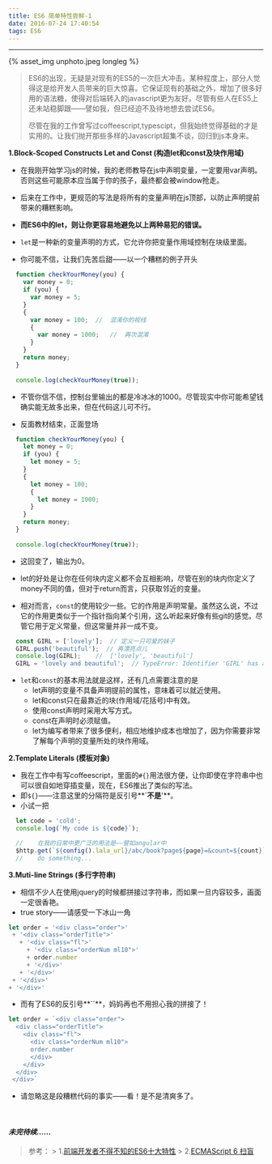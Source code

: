 ```yaml
---
title: ES6 简单特性尝鲜-1
date: 2016-07-24 17:40:54
tags: ES6
---
```


<hr>

{% asset_img unphoto.jpeg longleg %}

<blockquote>
ES6的出现，无疑是对现有的ES5的一次巨大冲击。某种程度上，部分人觉得这是给开发人员带来的巨大惊喜。它保证现有的基础之外，增加了很多好用的语法糖，使得对后端转入的javascript更为友好。尽管有些人在ES5上还未站稳脚跟——譬如我，但已经迫不及待地想去尝试ES6。

尽管在我的工作曾写过coffeescript,typescipt，但我始终觉得基础的才是实用的。让我们抛开那些多样的Javascript超集不谈，回归到js本身来。

</blockquote>

<!--more-->

__1.Block-Scoped Constructs Let and Const (构造let和const及块作用域)__

*	在我刚开始学习js的时候，我的老师教导在js中声明变量，一定要用var声明。否则这些可能原本应当属于你的孩子，最终都会被window抢走。
* 后来在工作中，更规范的写法是将所有的变量声明在js顶部，以防止声明提前带来的糟糕影响。

* __而ES6中的let，则让你更容易地避免以上两种易犯的错误。__
* `let`是一种新的变量声明的方式，它允许你把变量作用域控制在块级里面。

*	你可能不信，让我们先苦后甜——以一个糟糕的例子开头


```javascript
  function checkYourMoney(you) {
    var money = 0;
    if (you) {
      var money = 5;
    }
    {
      var money = 100;	//	混淆你的视线
      {
        var money = 1000;	//	再次混淆
      }
    }
    return money;
  }
	
  console.log(checkYourMoney(true));
```

*	不管你信不信，控制台里输出的都是冷冰冰的1000。尽管现实中你可能希望钱确实能无故多出来，但在代码这儿可不行。

*	反面教材结束，正面登场

```javascript
  function checkYourMoney(you) {
    let money = 0;
    if (you) {
      let money = 5;
    }
    {
      let money = 100;
      {
        let money = 1000;
      }
    }
    return money;
  }
  
  console.log(checkYourMoney(true));
```

*	这回变了，输出为0。
*	let的好处是让你在任何块内定义都不会互相影响，尽管在别的块内你定义了money不同的值，但对于return而言，只获取邻近的变量。

*	相对而言，`const`的使用较少一些。它的作用是声明常量。虽然这么说，不过它的作用更类似于一个指针指向某个引用，这么听起来好像有些git的感觉。尽管它用于定义常量，但这常量并非一成不变。

```javascript
  const GIRL = ['lovely'];	// 定义一只可爱的妹子
  GIRL.push('beautiful');  // 再漂亮点儿
  console.log(GIRL);	//	['lovely', 'beautiful']
  GIRL = 'lovely and beautiful';  // TypeError: Identifier 'GIRL' has already been declared(…)	//	您的妹子已被认领
```

*	`let`和`const`的基本用法就是这样，还有几点需要注意的是
	*	let声明的变量不具备声明提前的属性，意味着可以就近使用。
	* 	let和const只在最靠近的块(作用域/花括号)中有效。
	*  使用const声明时采用大写方式。
	*  const在声明时必须赋值。
	*  let为编写者带来了很多便利，相应地维护成本也增加了，因为你需要非常了解每个声明的变量所处的块作用域。


__2.Template Literals (模板对象)__

*	我在工作中有写coffeescript，里面的`#{}`用法很方便，让你即使在字符串中也可以很自如地穿插变量，现在，ES6推出了类似的写法。
* 即`${}`——注意这里的分隔符是反引号**`**不是**'**。
* 小试一把

```javascript
  let code = 'cold';
  console.log(`My code is ${code}`);
```
```javascript
  //	在我的日常中更广泛的用法是——譬如angular中
  $http.get(`${config().lala_url}/abc/book?page${page}=&count=${count}`)
  //	do something...
```

**3.Muti-line Strings (多行字符串)**

*	相信不少人在使用jquery的时候都拼接过字符串，而如果一旦内容较多，画面一定很香艳。
* true story——请感受一下冰山一角

```javascript
let order = '<div class="order">'
 + '<div class="orderTitle">'
   + '<div class="fl">'
     + '<div class="orderNum ml10">'
     + order.number
     + '</div>'
   + '</div>'
 + '</div>'
+ '</div>'
```

*	而有了ES6的反引号**``**，妈妈再也不用担心我的拼接了！

```javascript
let order = `<div class="order">
  <div class="orderTitle">
    <div class="fl">
      <div class="orderNum ml10">
      order.number
      </div>
    </div>
  </div>
 </div>`
```

*	请忽略这是段糟糕代码的事实——看！是不是清爽多了。

<br>

####	*未完待续……*


>	参考：
	>	1.[前端开发者不得不知的ES6十大特性](https://mp.weixin.qq.com/s?__biz=MzAxODE2MjM1MA==&mid=2651551064&idx=1&sn=341d021ae1bd0f3cd28d7868271711af&scene=1&srcid=0724xCQ1rJWgMrU50XdGz0PZ&key=77421cf58af4a653461fba296e96872e2715a294ed34c7fb49ddd6407cf6da67909214d917189477fd576b9232f7700c&ascene=0&uin=MTMxNzIxNjQwMA%3D%3D&devicetype=iMac+MacBookPro12%2C1+OSX+OSX+10.11.5+build(15F34)&version=11020201&pass_ticket=c7Yh9%2F%2BIn%2FGijh%2B4%2BO4woXjDX0Z7CZPLJ3RU4OSXBwKIZsuXR7JF%2F6eQuiz9CwSj)
	>	2.[ECMAScript 6 扫盲](https://mp.weixin.qq.com/s?__biz=MzAxODE2MjM1MA==&mid=2651551048&idx=2&sn=5f774837f3d15598bf214093a8260d22&scene=0&key=77421cf58af4a653545020c9c6e435766cc9f001dad993790afb7d37f64f860e986557f6f2e891fd4ffb0bbd17678ae0&ascene=0&uin=MTMxNzIxNjQwMA%3D%3D&devicetype=iMac+MacBookPro12%2C1+OSX+OSX+10.11.5+build(15F34)&version=11020201&pass_ticket=Et6ONVlb%2FAvtJ1F2RhJ0%2B9Fgp347EX4ziPKzR5tTKUrSqpaxXrVZABtlsquUNvfc)

